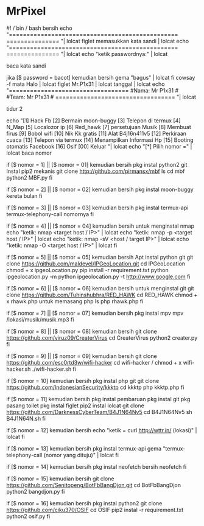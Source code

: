 # MrPixel
#! / bin / bash
bersih
echo "================================================ =============== "| lolcat
figlet memasukkan kata sandi | lolcat
echo "================================================ =============== "| lolcat
echo "ketik passwordnya:" | lolcat

baca kata sandi

jika [$ password = bacot]
kemudian
bersih
gema "bagus" | lolcat
fi
cowsay -f mata Halo | lolcat
figlet Mr.P1x31 | lolcat
tanggal | lolcat
echo "==================================
#Nama: Mr P1x31 #
#Team: Mr P1x31 #
================================== "| lolcat

tidur 2

echo "[1] Hack Fb
[2] Bermain moon-buggy
[3] Telepon di termux
[4] N_Map
[5] Localozor ip
[6] Red_hawk
[7] persetujuan Musik
[8] Membuat firus
[9] Bobol wifi
[10] Nik Kk gratis
[11] Alat B4j16n411v5
[12] Perkiraan cuaca
[13] Telepon via termux
[14] Menampilkan Informasi Hp
[15] Booting otomatis Facebook
[16] Osif
[00] Keluar "| lolcat
echo "[*] Pilih nomor =" | lolcat
baca nomor

if [$ nomor = 1] || [$ nomor = 01]
kemudian
bersih
pkg instal python2 git
Instal pip2 mekanis
git clone http://github.com/pirmansx/mbf
ls
cd mbf
python2 MBF.py
fi

if [$ nomor = 2] || [$ nomor = 02]
kemudian
bersih
pkg instal moon-buggy
kereta bulan
fi

if [$ nomor = 3] || [$ nomor = 03]
kemudian
bersih
pkg instal termux-api
termux-telephony-call nomornya
fi

if [$ nomor = 4] || [$ nomor = 04]
kemudian
bersih
untuk menginstal nmap
echo "ketik: nmap <target host / IP>" | lolcat
echo "ketik: nmap -p <target host / IP>" | lolcat
echo "ketik: nmap -sV <host / target IP>" | lolcat
echo "ketik: nmap -O <target host / IP>" | lolcat
fi

if [$ nomor = 5] || [$ nomor = 05]
kemudian
bersih
Apt instal python git
git clone https://github.com/maldevel/IPGeoLocation.git
cd IPGeoLocation
chmod + x ipgeoLocation.py
pip install -r requirement.txt
python ipgeolocation.py -m
python ipgeolocation.py -t http://www.google.com
fi

if [$ nomor = 6] || [$ nomor = 06]
kemudian
bersih
untuk menginstal git
git clone https://github.com/Tuhinshubhra/RED_HAWK
cd RED_HAWK
chmod + x rhawk.php
untuk memasang php
ls
php rhawk.php
fi

if [$ nomor = 7] || [$ nomor = 07]
kemudian
bersih
pkg instal mpv
mpv /lokasi/musik/musik.mp3
fi

if [$ nomor = 8] || [$ nomor = 08]
kemudian
bersih
git clone https://github.com/viruz09/CreaterVirus
cd CreaterVirus
python2 creater.py
fi

if [$ nomor = 9] || [$ nomor = 09]
kemudian
bersih
git clone https://github.com/esc0rtd3w/wifi-hacker
cd wifi-hacker /
chmod + x wifi-hacker.sh
./wifi-hacker.sh
fi

if [$ nomor = 10]
kemudian
bersih
pkg instal php git
git clone https://github.com/IndonesianSecurity/kkktp
cd kkktp
php kkktp.php
fi

if [$ nomor = 11]
kemudian
bersih
pkg instal pembaruan
pkg instal git
pkg pasang toilet
pkg instal figlet
pip2 instal lolcat
git clone https://github.com/DarknessCyberTeam/B4J1N64Nv5
cd B4J1N64Nv5
sh B4J1N64N.sh
fi

if [$ nomor = 12]
kemudian
bersih
echo "ketik = curl http://wttr.in/ (lokasi)" | lolcat
fi

if [$ nomor = 13]
kemudian
bersih
pkg instal termux-api
gema "termux-telephony-call (nomor yang dituju)" | lolcat
fi

if [$ nomor = 14]
kemudian
bersih
pkg instal neofetch
bersih
neofetch
fi

if [$ nomor = 15]
kemudian
bersih
git clone https://github.com/Senitopeng/BotFbBangDjon.git
cd BotFbBangDjon
python2 bangdjon.py
fi

if [$ nomor = 16]
kemudian
bersih
pkg instal python2
git clone https://github.com/ciku370/OSIF
cd OSIF
pip2 instal -r requirement.txt
python2 osif.py
fi
